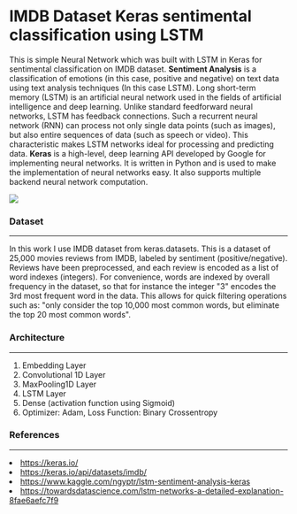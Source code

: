 # IMDB Dataset Keras sentimental classification using LSTM
This is simple Neural Network which was built with LSTM in Keras for sentimental classification on IMDB dataset.
**Sentiment Analysis** is a classification of emotions (in this case, positive and negative) on text data using text analysis techniques (In this case LSTM).
Long short-term memory (LSTM) is an artificial neural network used in the fields of artificial intelligence and deep learning. Unlike standard feedforward neural networks, LSTM has feedback connections. Such a recurrent neural network (RNN) can process not only single data points (such as images), but also entire sequences of data (such as speech or video). This characteristic makes LSTM networks ideal for processing and predicting data.
**Keras** is a high-level, deep learning API developed by Google for implementing neural networks. It is written in Python and is used to make the implementation of neural networks easy. It also supports multiple backend neural network computation.

<img src="https://www.michaelfxu.com/assets/images/posts/lstm_diagram.png" />

### Dataset
<hr>
In this work I use IMDB dataset from keras.datasets.
This is a dataset of 25,000 movies reviews from IMDB, labeled by sentiment (positive/negative). Reviews have been preprocessed, and each review is encoded as a list of word indexes (integers). For convenience, words are indexed by overall frequency in the dataset, so that for instance the integer "3" encodes the 3rd most frequent word in the data. This allows for quick filtering operations such as: "only consider the top 10,000 most common words, but eliminate the top 20 most common words".

### Architecture
<hr>
<ol type="1">
    <li>Embedding Layer</li>
    <li>Convolutional 1D Layer</li>
    <li>MaxPooling1D Layer</li>
    <li>LSTM Layer</li>
    <li>Dense (activation function using Sigmoid)</li>
    <li>Optimizer: Adam, Loss Function: Binary Crossentropy</li>
</ol>

### References
<hr>
<li><a href="https://keras.io/">
    https://keras.io/</a>
</li>
<li><a href="https://keras.io/api/datasets/imdb/">
    https://keras.io/api/datasets/imdb/</a>
</li>
<li><a href="https://www.kaggle.com/ngyptr/lstm-sentiment-analysis-keras">
    https://www.kaggle.com/ngyptr/lstm-sentiment-analysis-keras</a>
</li>
<li><a href="https://towardsdatascience.com/lstm-networks-a-detailed-explanation-8fae6aefc7f9">
    https://towardsdatascience.com/lstm-networks-a-detailed-explanation-8fae6aefc7f9</a>
</li>

